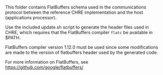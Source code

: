 This folder contains FlatBuffers schema used in the communications protocol
between the reference CHRE implementation and the host (applications processor).

Use the included update.sh script to generate the header files used in CHRE,
which requires that the FlatBuffers compiler `flatc` be available in $PATH.

FlatBuffers compiler version 1.12.0 must be used since some modifications are
made to the version of flatbuffers header used by the generated code.

For more information on FlatBuffers, see https://github.com/google/flatbuffers/
